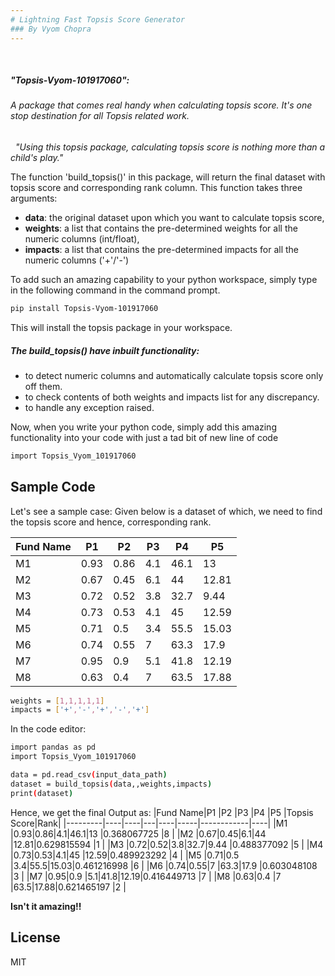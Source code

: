 ```yaml
---
# Lightning Fast Topsis Score Generator
### By Vyom Chopra
---
```

&nbsp;
##### "Topsis-Vyom-101917060":
###### A package that comes real handy when calculating topsis score. It's one stop destination for all Topsis related work.  
&nbsp;
*"Using this topsis package, calculating topsis score is nothing more than a child's play."*

The function 'build_topsis()' in this package, will return the final dataset with topsis score and corresponding rank column.
This function takes three arguments:
	
* **data**: the original dataset upon which you want to calculate topsis score,
* **weights**: a list that contains the pre-determined weights for all the numeric columns (int/float),
* **impacts**: a list that contains the pre-determined impacts for all the numeric columns ('+'/'-')  
 
To add such an amazing capability to your python workspace, simply type in the following command in the command prompt.

```sh
pip install Topsis-Vyom-101917060
```  
This will install the topsis package in your workspace.

##### The build_topsis() have inbuilt functionality:
* to detect numeric columns and automatically calculate topsis score only off them.
* to check contents of both weights and impacts list for any discrepancy.
* to handle any exception raised.

Now, when you write your python code, simply add this amazing functionality into your code with just a tad bit of new line of code
```sh
import Topsis_Vyom_101917060
```
## Sample Code
Let's see a sample case:
Given below is a dataset of which, we need to find the topsis score and hence, corresponding rank.

|Fund Name|P1  |P2  |P3 |P4  |P5   |
|---------|----|----|---|----|-----|
|M1       |0.93|0.86|4.1|46.1|13   |
|M2       |0.67|0.45|6.1|44  |12.81|
|M3       |0.72|0.52|3.8|32.7|9.44 |
|M4       |0.73|0.53|4.1|45  |12.59|
|M5       |0.71|0.5 |3.4|55.5|15.03|
|M6       |0.74|0.55|7  |63.3|17.9 |
|M7       |0.95|0.9 |5.1|41.8|12.19|
|M8       |0.63|0.4 |7  |63.5|17.88|

```sh
weights = [1,1,1,1,1]
impacts = ['+','-','+','-','+']
``` 

In the code editor:
```sh
import pandas as pd
import Topsis_Vyom_101917060

data = pd.read_csv(input_data_path)
dataset = build_topsis(data,,weights,impacts)
print(dataset)
```  

Hence, we get the final Output as:
|Fund Name|P1  |P2  |P3 |P4  |P5   |Topsis Score|Rank|
|---------|----|----|---|----|-----|------------|----|
|M1       |0.93|0.86|4.1|46.1|13   |0.368067725 |8   |
|M2       |0.67|0.45|6.1|44  |12.81|0.629815594 |1   |
|M3       |0.72|0.52|3.8|32.7|9.44 |0.488377092 |5   |
|M4       |0.73|0.53|4.1|45  |12.59|0.489923292 |4   |
|M5       |0.71|0.5 |3.4|55.5|15.03|0.461216998 |6   |
|M6       |0.74|0.55|7  |63.3|17.9 |0.603048108 |3   |
|M7       |0.95|0.9 |5.1|41.8|12.19|0.416449713 |7   |
|M8       |0.63|0.4 |7  |63.5|17.88|0.621465197 |2   |

**Isn't it amazing!!**
## License

MIT